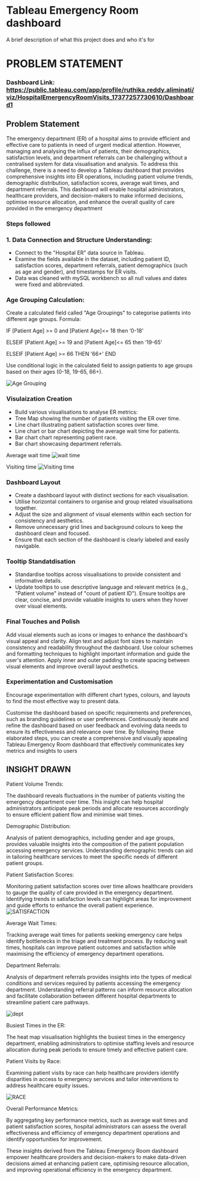 # Tableau Emergency Room dashboard

A brief description of what this project does and who it's for

# PROBLEM STATEMENT

### Dashboard Link: https://public.tableau.com/app/profile/ruthika.reddy.aliminati/viz/HospitalEmergencyRoomVisits_17377257730610/Dashboard1


## Problem Statement

The emergency department (ER) of a hospital aims to provide efficient and effective care to patients in need of urgent medical attention. However, managing and analysing the influx of patients, their demographics, satisfaction levels, and department referrals can be challenging without a centralised system for data visualisation and analysis. To address this challenge, there is a need to develop a Tableau dashboard that provides comprehensive insights into ER operations, including patient volume trends, demographic distribution, satisfaction scores, average wait times, and department referrals. This dashboard will enable hospital administrators, healthcare providers, and decision-makers to make informed decisions, optimise resource allocation, and enhance the overall quality of care provided in the emergency department


### Steps followed 
### 1. Data Connection and Structure Understanding:

- Connect to the "Hospital ER" data source in Tableau.
- Examine the fields available in the dataset, including patient ID, satisfaction scores, department referrals, patient demographics (such as age and gender), and timestamps for ER visits.
- Data was cleaned with mySQL workbench so all null values and dates were fixed and abbreviated. 

### Age Grouping Calculation: 

Create a calculated field called "Age Groupings" to categorise patients into different age groups.
Formula:

IF [Patient Age] >= 0 and [Patient Age]<= 18 then ‘0-18'

ELSEIF [Patient Age] >= 19 and [Patient Age]<= 65 then ’19-65'

ELSEIF [Patient Age] >= 66 THEN '66+'
END

Use conditional logic in the calculated field to assign patients to age groups based on their ages (0-18, 19-65, 66+).

![Age Grouping](https://github.com/TumiSpaces/Tableau-Hospital-Emergency-Room-Visits/assets/124736182/453d937a-9219-4e2e-9daa-ac8a79fcaa7e)

### Visulaization Creation 

- Build various visualisations to analyse ER metrics:
- Tree Map showing the number of patients visiting the ER over time.
- Line chart illustrating patient satisfaction scores over time.
- Line chart or bar chart depicting the average wait time for patients.
- Bar chart chart representing patient race.
- Bar chart showcasing department referrals.

Average wait time 
![wait time](https://github.com/TumiSpaces/Tableau-Hospital-Emergency-Room-Visits/assets/124736182/57e848cf-508b-4941-a139-8a8b62dd32fe)

Visiting time
![Visiting time](https://github.com/TumiSpaces/Tableau-Hospital-Emergency-Room-Visits/assets/124736182/cfd11d49-b369-4a8a-aae4-4202a1e4c3e1)

### Dashboard Layout

- Create a dashboard layout with distinct sections for each visualisation.
- Utilise horizontal containers to organise and group related visualisations together.
- Adjust the size and alignment of visual elements within each section for consistency and aesthetics.
- Remove unnecessary grid lines and background colours to keep the dashboard clean and focused.
- Ensure that each section of the dashboard is clearly labeled and easily navigable.

### Tooltip Standatdisation

- Standardise tooltips across visualisations to provide consistent and informative details.
- Update tooltips to use descriptive language and relevant metrics (e.g., "Patient volume" instead of "count of patient ID").
Ensure tooltips are clear, concise, and provide valuable insights to users when they hover over visual elements.

### Final Touches and Polish

Add visual elements such as icons or images to enhance the dashboard's visual appeal and clarity.
Align text and adjust font sizes to maintain consistency and readability throughout the dashboard.
Use colour schemes and formatting techniques to highlight important information and guide the user's attention.
Apply inner and outer padding to create spacing between visual elements and improve overall layout aesthetics.

### Experimentation and Customisation

Encourage experimentation with different chart types, colours, and layouts to find the most effective way to present data.

Customise the dashboard based on specific requirements and preferences, such as branding guidelines or user preferences.
Continuously iterate and refine the dashboard based on user feedback and evolving data needs to ensure its effectiveness and relevance over time.
By following these elaborated steps, you can create a comprehensive and visually appealing Tableau Emergency Room dashboard that effectively communicates key metrics and insights to users

## INSIGHT DRAWN 


Patient Volume Trends: 

The dashboard reveals fluctuations in the number of patients visiting the emergency department over time. This insight can help hospital administrators anticipate peak periods and allocate resources accordingly to ensure efficient patient flow and minimise wait times.

Demographic Distribution:

Analysis of patient demographics, including gender and age groups, provides valuable insights into the composition of the patient population accessing emergency services. Understanding demographic trends can aid in tailoring healthcare services to meet the specific needs of different patient groups.

Patient Satisfaction Scores:
 
Monitoring patient satisfaction scores over time allows healthcare providers to gauge the quality of care provided in the emergency department. Identifying trends in satisfaction levels can highlight areas for improvement and guide efforts to enhance the overall patient experience.
![SATISFACTION](https://github.com/TumiSpaces/Tableau-Hospital-Emergency-Room-Visits/assets/124736182/95c2af1b-2028-4672-b1bc-d75b750c89dc)

Average Wait Times: 

Tracking average wait times for patients seeking emergency care helps identify bottlenecks in the triage and treatment process. By reducing wait times, hospitals can improve patient outcomes and satisfaction while maximising the efficiency of emergency department operations.

Department Referrals:

 Analysis of department referrals provides insights into the types of medical conditions and services required by patients accessing the emergency department. Understanding referral patterns can inform resource allocation and facilitate collaboration between different hospital departments to streamline patient care pathways.

![dept](https://github.com/TumiSpaces/Tableau-Hospital-Emergency-Room-Visits/assets/124736182/1174181b-050a-47b0-bea3-d4d6980523f5)

Busiest Times in the ER: 

The heat map visualisation highlights the busiest times in the emergency department, enabling administrators to optimise staffing levels and resource allocation during peak periods to ensure timely and effective patient care.

Patient Visits by Race: 

Examining patient visits by race can help healthcare providers identify disparities in access to emergency services and tailor interventions to address healthcare equity issues.

![RACE](https://github.com/TumiSpaces/Tableau-Hospital-Emergency-Room-Visits/assets/124736182/57f9e2c3-cf8a-47f0-9744-8ee6ff306208)


Overall Performance Metrics:
 
 By aggregating key performance metrics, such as average wait times and patient satisfaction scores, hospital administrators can assess the overall effectiveness and efficiency of emergency department operations and identify opportunities for improvement.

These insights derived from the Tableau Emergency Room dashboard empower healthcare providers and decision-makers to make data-driven decisions aimed at enhancing patient care, optimising resource allocation, and improving operational efficiency in the emergency department.





